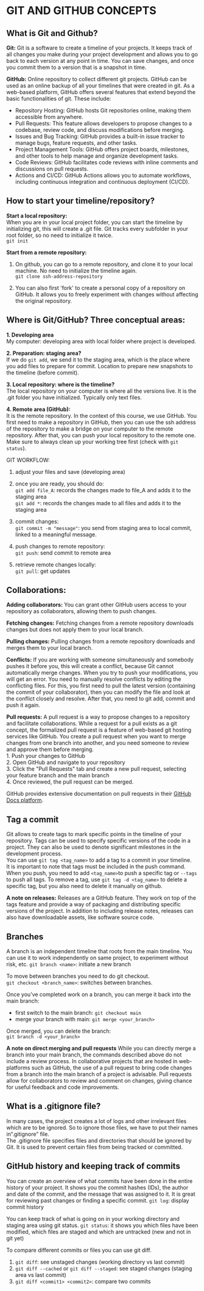 # GIT AND GITHUB CONCEPTS

## What is Git and Github?
**Git:** 
Git is a software to create a timeline of your projects. It keeps track of all changes you make during your project development and allows you to go back to each version at any point in time. You can save changes, and once you commit them to a version that is a snapshot in time.

**GitHub:**
Online repository to collect different git projects. GitHub can be used as an online backup of all your timelines that were created in git. As a web-based platform, GitHub offers several features that extend beyond the basic functionalities of git. These include:  
- Repository Hosting: GitHub hosts Git repositories online, making them accessible from anywhere. 
- Pull Requests: This feature allows developers to propose changes to a codebase, review code, and discuss modifications before merging.  
- Issues and Bug Tracking: GitHub provides a built-in issue tracker to manage bugs, feature requests, and other tasks. 
- Project Management Tools: GitHub offers project boards, milestones, and other tools to help manage and organize development tasks. 
- Code Reviews: GitHub facilitates code reviews with inline comments and discussions on pull requests.  
- Actions and CI/CD: GitHub Actions allows you to automate workflows, including continuous integration and continuous deployment (CI/CD). 

## How to start your timeline/repository?
**Start a local repository:**  
When you are in your local project folder, you can start the timeline by initializing git, this will create a .git file. Git tracks every subfolder in your root folder, so no need to initialize it twice.  
`git init`

**Start from a remote repository:**  
1. On github, you can go to a remote repository, and clone it to your local machine. No need to initialize the timeline again.  
`git clone ssh-address-repository`

2. You can also first 'fork' to create a personal copy of a repository on GitHub. It allows you to freely experiment with changes without affecting the original repository.

## Where is Git/GitHub? Three conceptual areas:
**1. Developing area**  
My computer: developing area with local folder where project is developed. 

**2. Preparation: staging area?**  
If we do `git add`, we send it to the staging area, which is the place where you add files to prepare for commit. Location to prepare new snapshots to the timeline (before commit). 

**3. Local repository: where is the timeline?**  
The local repository on your computer is where all the versions live. It is the .git folder you have initialized. Typically only text files. 

**4. Remote area (GitHub):**  
It is the remote repository. In the context of this course, we use GitHub. You first need to make a repository in GitHub, then you can use the ssh address of the repository to make a bridge on your computer to the remote repository. After that, you can push your local repository to the remote one. Make sure to always clean up your working tree first (check with `git status`).

GIT WORKFLOW:
1. adjust your files and save (developing area)

2. once you are ready, you should do:  
`git add file_A`: records the changes made to file_A and adds it to the staging area  
`git add *`: records the changes made to all files and adds it to the staging area  

3. commit changes:  
`git commit -m "message"`: you send from staging area to local commit, linked to a meaningful message.  

4. push changes to remote repository:  
`git push`: send commit to remote area  

5. retrieve remote changes locally:  
`git pull`: get updates

## Collaborations:
**Adding collaborators:** You can grant other GitHub users access to your repository as collaborators, allowing them to push changes.

**Fetching changes:** Fetching changes from a remote repository downloads changes but does not apply them to your local branch.

**Pulling changes:** Pulling changes from a remote repository downloads and merges them to your local branch.

**Conflicts:** If you are working with someone simultaneously and somebody pushes it before you, this will create a conflict, because Git cannot automatically merge changes. When you try to push your modifications, you will get an error. You need to manually resolve conflicts by editing the conflicting files. For this, you first need to pull the latest version (containing the commit of your collaborator), then you can modify the file and look at the conflict closely and resolve. After that, you need to git add, commit and push it again. 

**Pull requests:** A pull request is a way to propose changes to a repository and facilitate collaborations. While a request for a pull exists as a git concept, the formalized pull request is a feature of web-based git hosting services like GitHub. You create a pull request when you want to merge changes from one branch into another, and you need someone to review and approve them before merging.  
    1. Push your changes to GitHub  
    2. Open GitHub and navigate to your repository  
    3. Click the "Pull Requests" tab and create a new pull request, selecting your feature branch and the main branch  
    4. Once reviewed, the pull request can be merged.  

GitHub provides extensive documentation on pull requests in their [GitHub Docs platform](https://docs.github.com/en/pull-requests).  

## Tag a commit
Git allows to create tags to mark specific points in the timeline of your repository. Tags can be used to specify specific versions of the code in a project. They can also be used to denote significant milestones in the development process.  
You can use `git tag <tag_name>` to add a tag to a commit in your timeline.  
It is important to note that tags must be included in the push command. When you push, you need to add `<tag_name>`to push a specific tag or `--tags` to push all tags. 
To remove a tag, use `git tag -d <tag_name>` to delete a specific tag, but you also need to delete it manually on github.  

**A note on releases:** Releases are a GitHub feature. They work on top of the tags feature and provide a way of packaging and distributing specific versions of the project. In addition to including release notes, releases can also have downloadable assets, like software source code.  

## Branches
A branch is an independent timeline that roots from the main timeline. You can use it to work independently on same project, to experiment without risk, etc.
`git branch <name>`: initiate a new branch

To move between branches you need to do git checkout.  
`git checkout <branch_name>`: switches between branches.

Once you’ve completed work on a branch, you can merge it back into the main branch:  
- first switch to the main branch: `git checkout main`  
- merge your branch with main: `git merge <your_branch>`  

Once merged, you can delete the branch:  
`git branch -d <your_branch>`

**A note on direct merging and pull requests**
While you can directly merge a branch into your main branch, the commands described above do not include a review process. In collaborative projects that are hosted in web-platforms such as GitHub, the use of a pull request to bring code changes from a branch into the main branch of a project is advisable. Pull requests allow for collaborators to review and comment on changes, giving chance for useful feedback and code improvements.   

## What is a .gitignore file?
In many cases, the project creates a lot of logs and other irrelevant files which are to be ignored. So to ignore those files, we have to put their names in“.gitignore” file.  
The .gitignore file specifies files and directories that should be ignored by Git. It is used to prevent certain files from being tracked or committed.

## GitHub history and keeping track of commits
You can create an overview of what commits have been done in the entire history of your project. It shows you the commit hashes (IDs), the author and date of the commit, and the message that was assigned to it. It is great for reviewing past changes or finding a specific commit.
`git log`: display commit history

You can keep track of what is going on in your working directory and staging area using git status.
`git status`: it shows you which files have been modified, which files are staged and which are untracked (new and not in git yet)

To compare different commits or files you can use git diff.
1. `git diff`: see unstaged changes (working directory vs last commit)
2. `git diff --cached` or `git diff --staged`: see staged changes (staging area vs last commit)
3. `git diff <commit1> <commit2>`: compare two commits 
